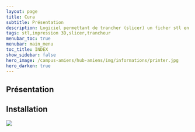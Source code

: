 ```yaml
---
layout: page
title: Cura
subtitle: Présentation
description: Logiciel permettant de trancher (slicer) un ficher stl en vue d'une impression 3D.
tags: stl,impression 3D,slicer,trancheur
menubar_toc: true
menubar: main_menu
toc_title: INDEX
show_sidebar: false
hero_image: /campus-amiens/hub-amiens/img/informations/printer.jpg
hero_darken: true
---
```

## Présentation

## Installation

![](../img/install001.png)